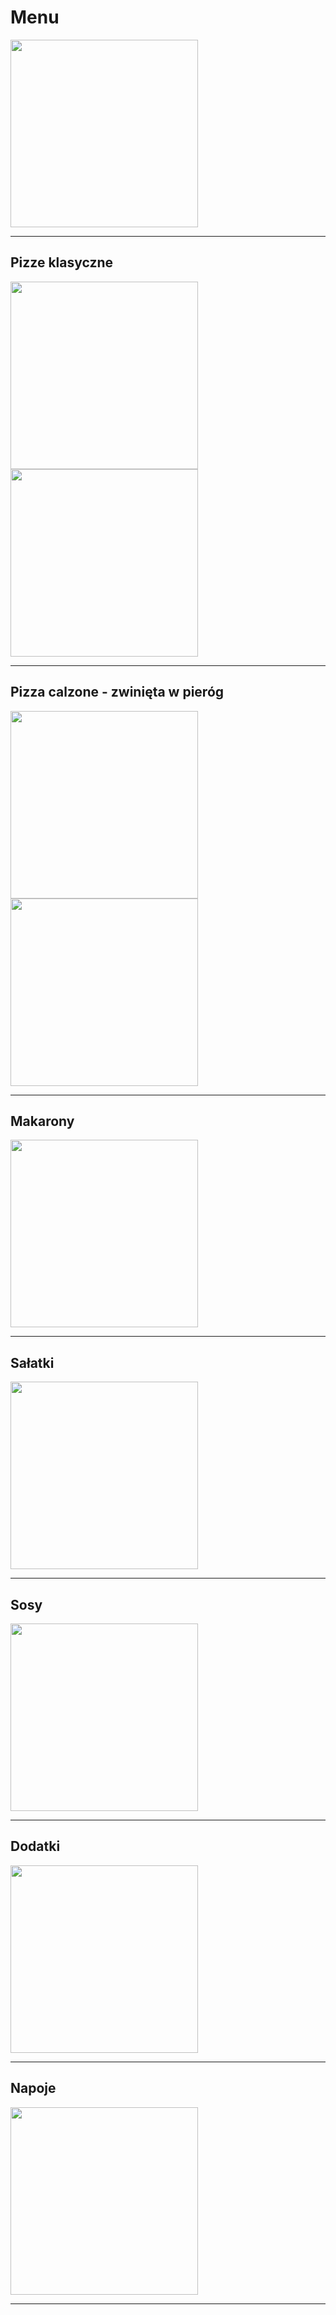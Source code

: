 # Menu

<img src = "Pizza_7.jpg" width = 300>

---

## Pizze klasyczne

<img src = "Pizza_1.jpg" width = 300>
<img src = "Pizza_6.jpg" width = 300>

---

## Pizza calzone - zwinięta w pieróg

<img src = "Pizza_2.jpg" width = 300>
<img src = "Pizza_5.jpg" width = 300>

---

## Makarony

<img src = "pasta.jpg" width = 300>

---

## Sałatki

<img src = "salad.jpg" width = 300>

---

## Sosy

<img src = "Pizza_3.jpg" width = 300>

---

## Dodatki

<img src = "Pizza_4.jpg" width = 300>

---

## Napoje

<img src = "juice.jpg" width = 300>

---